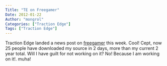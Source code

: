 ```yaml
---
Title: "TE on Freegamer"
Date: 2012-01-22
Author: "mongrol"
Categories: ["Traction Edge"]
Tags: ["Traction Edge"]
---
```


Traction Edge landed a news post on [freegamer][] this week. Cool! Cept,
now 25 people have downloaded my source in 2 days, more than my current
2 year total. Will I have guilt for not working on it? No! Because I am
working on it!. muha!

 

 

  [freegamer]: http://freegamer.blogspot.com/2012/01/traction-edge-squad-based-tactics.html
